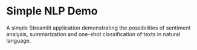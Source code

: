 # Simple NLP Demo
A simple Streamlit application demonstrating the possibilities of sentiment analysis, summarization and one-shot classification of texts in natural language.
